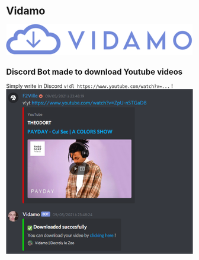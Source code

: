 # Vidamo
[![N|Solid](https://github.com/F2VILLE/vidamo/blob/main/unknown.png)](#)
## Discord Bot made to download Youtube videos
Simply write in Discord `v!dl https://www.youtube.com/watch?v=...` !
[![N|Solid](https://github.com/F2VILLE/vidamo/blob/main/Capture%20d%E2%80%99%C3%A9cran%202021-05-10%20012905.png)](#)
